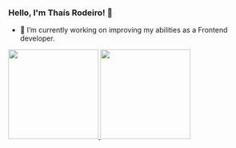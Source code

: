 ### Hello, I'm Thaís Rodeiro! 👋

- 🔭 I’m currently working on improving my abilities as a Frontend developer.


<div>
  <a href="https://github.com/Opabby">
  <img height="180em" src="https://github-readme-stats-mu-self-61.vercel.app/api?username=Opabby&show_private=true&show_icons=true&theme=cobalt"/>
  <img height="180em" src="https://github-readme-stats-mu-self-61.vercel.app/api/top-langs/?username=Opabby&layout=compact&theme=cobalt"/>
</div>
<!--<div style="diplay: inline_block"><br>
  <img align="center" alt="Thais-CSS3" height="30" width="40" src="https://cdn.jsdelivr.net/gh/devicons/devicon/icons/css3/css3-plain.svg" />
  <img align="center" alt="Thais-html5" height="30" width="40" src="https://cdn.jsdelivr.net/gh/devicons/devicon/icons/html5/html5-plain.svg" />
  <img align="center" alt="Thais-js" height="30" width="40" src="https://cdn.jsdelivr.net/gh/devicons/devicon/icons/javascript/javascript-plain.svg" />
  <img align="center" alt="Thais-solidity" height="30" width="40" src="https://cdn.jsdelivr.net/gh/devicons/devicon/icons/solidity/solidity-original.svg" />
</div>-->
<!--

Here are some ideas to get you started:



- 👯 I’m looking to collaborate on ...
- 🤔 I’m looking for help with ...
- 💬 Ask me about ...

- 😄 Pronouns: ...
- 
-->
